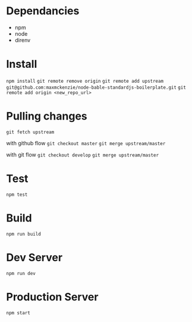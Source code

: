 # Dependancies
- npm
- node
- direnv

# Install
`npm install`
`git remote remove origin`
`git remote add upstream git@github.com:maxmckenzie/node-bable-standardjs-boilerplate.git`
`git remote add origin <new_repo_url>`

# Pulling changes
`git fetch upstream`

with github flow
`git checkout master`
`git merge upstream/master`

with git flow
`git checkout develop`
`git merge upstream/master`

# Test
`npm test`

# Build
`npm run build`

# Dev Server
`npm run dev`

# Production Server
`npm start`

